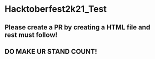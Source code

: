 # Hacktoberfest2k21_Test

## Please create a PR by creating a HTML file and rest must follow!
## DO MAKE UR STAND COUNT!
